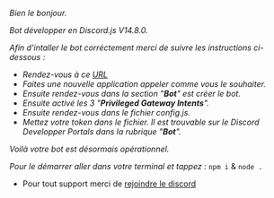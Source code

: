 *Bien le bonjour.*

*Bot développer en Discord.js V14.8.0.*



*Afin d'intaller le bot corréctement merci de suivre les instructions ci-dessous :*
- *Rendez-vous à ce [URL](https://discord.com/developers/applications)*
- *Faites une nouvelle application appeler comme vous le souhaiter.*
- *Ensuite rendez-vous dans la section "**Bot**" est créer le bot.*
- *Ensuite activé les 3 "**Privileged Gateway Intents**".*
- *Ensuite rendez-vous dans le fichier config.js.*
- *Mettez votre token dans le fichier. Il est trouvable sur le Discord Developper Portals dans la rubrique "**Bot**".*

*Voilà votre bot est désormais opérationnel.*

*Pour le démarrer aller dans votre terminal et tappez :* `npm i` & `node .`

- Pour tout support merci de [rejoindre le discord](https://discord.gg/zM6ZN9UfRs)
